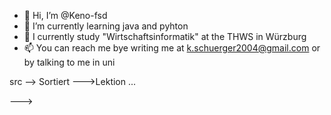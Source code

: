 - 👋 Hi, I’m @Keno-fsd
- 🌱 I’m currently learning java and pyhton
- 💞️ I currently study "Wirtschaftsinformatik" at the THWS in Würzburg
- 📫 You can reach me bye writing me at k.schuerger2004@gmail.com or by talking to me in uni

<!---
This repository is made for my colleages at uni. I upload my solutions for "Programmieren 1" in Java-Files-VS-Code -->src --> Sortiert --->Lektion ...
--->
